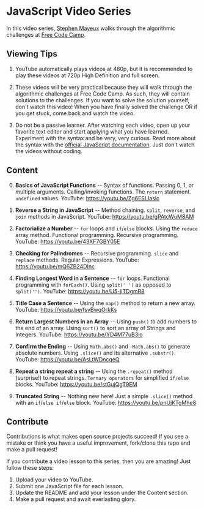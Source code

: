 # JavaScript Video Series
In this video series, [Stephen Mayeux](http://stephenmayeux.com) walks through the algorithmic challenges at [Free Code Camp](http://freecodecamp.com).

## Viewing Tips

1. YouTube automatically plays videos at 480p, but it is recommended to play these videos at 720p High Definition and full screen.

2. These videos will be very practical because they will walk through the algorithmic challenges at Free Code Camp. As such, they will contain solutions to the challenges. If you want to solve the solution yourself, don't watch this video! When you have finally solved the challenge OR if you get stuck, come back and watch the video.

3. Do not be a passive learner. After watching each video, open up your favorite text editor and start applying what you have learned. Experiment with the syntax and be very, very curious. Read more about the syntax with the [official JavaScript documentation](https://developer.mozilla.org/en-US/docs/Web/JavaScript). Just don't watch the videos without coding.

## Content

0. **Basics of JavaScript Functions** -- Syntax of functions. Passing 0, 1, or multiple arguments. Calling/invoking functions. The `return` statement. `undefined` values. YouTube: https://youtu.be/Zg6ESLIasic

1. **Reverse a String in JavaScript** -- Method chaining. `split`, `reverse`, and `join` methods in JavaScript. YouTube: https://youtu.be/gPAtcWuM8AM

2. **Factorialize a Number** -- `for` loops and `if`/`else` blocks. Using the `reduce` array method. Functional programming. Recursive programming. YouTube: https://youtu.be/43XF7GBY05E

3. **Checking for Palindromes** -- Recursive programming. `slice` and `replace` methods. Regular Expressions. YouTube: https://youtu.be/mQ6ZB24DInc

4. **Finding Longest Word in a Sentence** -- `for` loops. Functional programming with `forEach()`. Using `split(' ')` as opposed to `split('')`. YouTube: https://youtu.be/U5-jiTDgmR8

5. **Title Case a Sentence** -- Using the `map()` method to return a new array. YouTube: https://youtu.be/fsvBwqOrkKs

6. **Return Largest Numbers in an Array** -- Using `push()` to add numbers to the end of an array. Using `sort()` to sort an array of Strings and Integers. YouTube: https://youtu.be/YD4M77uB3lo

7. **Confirm the Ending** -- Using `Math.abs()` and `-Math.abs()` to generate absolute numbers. Using `.slice()` and its alternative `.substr()`. YouTube: https://youtu.be/AsLtWDncqeQ

8. **Repeat a string repeat a string** -- Using the `.repeat()` method (surprise!) to repeat strings. `Ternary operators` for simplified `if/else` blocks. YouTube: https://youtu.be/stGujQgT9EM

9. **Truncated String** -- Nothing new here! Just a simple `.slice()` method with an `if`/`else if`/`else` block. YouTube: https://youtu.be/pnUjKTgMhe8

## Contribute

Contributions is what makes open source projects succeed! If you see a mistake or think you have a useful improvement, fork/clone this repo and make a pull request!

If you contribute a video lesson to this series, then you are amazing! Just follow these steps:

1. Upload your video to YouTube.
2. Submit one JavaScript file for each lesson.
3. Update the README and add your lesson under the Content section.
4. Make a pull request and await everlasting glory.
